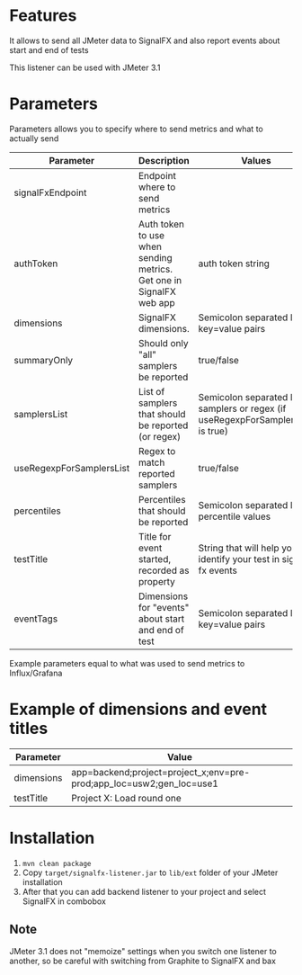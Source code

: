 # Features
It allows to send all JMeter data to SignalFX and also report events about start and end of tests

This listener can be used with JMeter 3.1

# Parameters
Parameters allows you to specify where to send metrics and what to actually send

| Parameter | Description | Values |  Default Value |
|---|---|---|---| 
| signalFxEndpoint|Endpoint where to send metrics| | https://ingest.signalfx.com:443 |
| authToken	| Auth token to use when sending metrics. Get one in SignalFX web app	| auth token string ||	
|dimensions	|SignalFX dimensions.	|Semicolon separated list of key=value pairs	|app=jmeter|
|summaryOnly|	Should only "all" samplers be reported|	true/false|	false|
|samplersList|	List of samplers that should be reported (or regex)|	Semicolon separated list of samplers or regex (if useRegexpForSamplersList is true)|	.*|
|useRegexpForSamplersList|	Regex to match reported samplers |	true/false	| true |
|percentiles|	Percentiles that should be reported | 	Semicolon separated list of percentile values	| 90;95;99|
|testTitle|	Title for event started, recorded as property	| String that will help you to identify your test in signal fx events	| Test name |
|eventTags|	Dimensions for "events" about start and end of test	|Semicolon separated list of key=value pairs ||	

Example parameters equal to what was used to send metrics to Influx/Grafana

# Example of dimensions and event titles
|Parameter| Value | 
|---|---|
|dimensions|	app=backend;project=project_x;env=pre-prod;app_loc=usw2;gen_loc=use1 |
|testTitle|	Project X: Load round one |

# Installation

1. `mvn clean package`
2. Copy `target/signalfx-listener.jar` to `lib/ext` folder of your JMeter installation
3. After that you can add backend listener to your project and select SignalFX in combobox

## Note

JMeter 3.1 does not "memoize" settings when you switch one listener to another, so be careful with 
switching from Graphite to SignalFX and bax